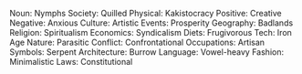 Noun: Nymphs
Society: Quilled
Physical: Kakistocracy
Positive: Creative
Negative: Anxious
Culture: Artistic
Events: Prosperity
Geography: Badlands
Religion: Spiritualism
Economics: Syndicalism
Diets: Frugivorous
Tech: Iron Age
Nature: Parasitic
Conflict: Confrontational
Occupations: Artisan
Symbols: Serpent
Architecture: Burrow
Language: Vowel-heavy
Fashion: Minimalistic
Laws: Constitutional